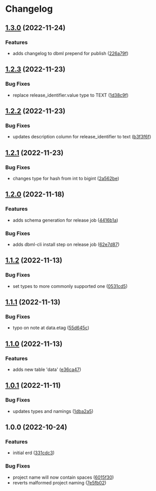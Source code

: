 # Changelog

## [1.3.0](https://github.com/state303/open-discogs-erd/compare/v1.2.3...v1.3.0) (2022-11-24)


### Features

* adds changelog to dbml prepend for publish ([226a79f](https://github.com/state303/open-discogs-erd/commit/226a79fb5361a2eafd603b92787e8d4a593f6189))

## [1.2.3](https://github.com/state303/open-discogs-erd/compare/v1.2.2...v1.2.3) (2022-11-23)


### Bug Fixes

* replace release_identifier.value type to TEXT ([1d38c9f](https://github.com/state303/open-discogs-erd/commit/1d38c9fabe53b1f92fa7f30170917abb67342c8b))

## [1.2.2](https://github.com/state303/open-discogs-erd/compare/v1.2.1...v1.2.2) (2022-11-23)


### Bug Fixes

* updates description column for release_identifier to text ([b3f3f6f](https://github.com/state303/open-discogs-erd/commit/b3f3f6f0b162ca30a8fc8a85d9ecec9a7d9de8fb))

## [1.2.1](https://github.com/state303/open-discogs-erd/compare/v1.2.0...v1.2.1) (2022-11-23)


### Bug Fixes

* changes type for hash from int to bigint ([2a562be](https://github.com/state303/open-discogs-erd/commit/2a562be0b72e37ea9b9ed2c30dc406c2f5884def))

## [1.2.0](https://github.com/state303/open-discogs-erd/compare/v1.1.2...v1.2.0) (2022-11-18)


### Features

* adds schema generation for release job ([4416b1a](https://github.com/state303/open-discogs-erd/commit/4416b1a4230bf7b0b21c5dcdbd56091ed92cec8f))


### Bug Fixes

* adds dbml-cli install step on release job ([62e7d87](https://github.com/state303/open-discogs-erd/commit/62e7d8765e833d99eb6cc5bddba9bf22411b661c))

## [1.1.2](https://github.com/state303/open-discogs-erd/compare/v1.1.1...v1.1.2) (2022-11-13)


### Bug Fixes

* set types to more commonly supported one ([0531cd5](https://github.com/state303/open-discogs-erd/commit/0531cd57958c0afd7fa4a1f7d2af55be7e4f178c))

## [1.1.1](https://github.com/state303/open-discogs-erd/compare/v1.1.0...v1.1.1) (2022-11-13)


### Bug Fixes

* typo on note at data.etag ([55d645c](https://github.com/state303/open-discogs-erd/commit/55d645cc953250f6dd37733c2519e3acd0395dab))

## [1.1.0](https://github.com/state303/open-discogs-erd/compare/v1.0.1...v1.1.0) (2022-11-13)


### Features

* adds new table 'data' ([e36ca47](https://github.com/state303/open-discogs-erd/commit/e36ca4732d30a859ec8795fdef836e70209f802f))

## [1.0.1](https://github.com/state303/open-discogs-erd/compare/v1.0.0...v1.0.1) (2022-11-11)


### Bug Fixes

* updates types and namings ([1dba2a5](https://github.com/state303/open-discogs-erd/commit/1dba2a54d66a1a0370429af55c816c3aab763e90))

## 1.0.0 (2022-10-24)


### Features

* initial erd ([331cdc3](https://github.com/state303/open-discogs-erd/commit/331cdc386428c0ea41ee4425c5e4edb69ebe366b))


### Bug Fixes

* project name will now contain spaces ([6015f30](https://github.com/state303/open-discogs-erd/commit/6015f30473d2b9f918693dd829e2eb85cc3f7bad))
* reverts malformed project naming ([7e5fb02](https://github.com/state303/open-discogs-erd/commit/7e5fb02d4d0fef0a6f871bb4cff031a9e9d3a8d0))
